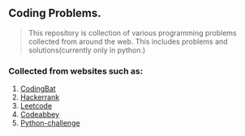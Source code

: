 ## Coding Problems.
> This repository is collection of various programming problems collected from around the web. This includes problems and solutions(currently only in python.)

### Collected from websites such as:
1. [CodingBat](./CodingBat)
2. [Hackerrank]()
3. [Leetcode]()
4. [Codeabbey]()
5. [Python-challenge]()

